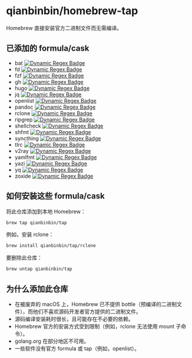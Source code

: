 # qianbinbin/homebrew-tap

Homebrew 直接安装官方二进制文件而无需编译。

## 已添加的 formula/cask

- bat
  [![Dynamic Regex Badge](<https://img.shields.io/badge/dynamic/regex?url=https%3A%2F%2Fgithub.com%2Fqianbinbin%2Fhomebrew-tap%2Fraw%2Frefs%2Fheads%2Fmaster%2FFormula%2Fbat.rb&search=version%20%22(.%2B)%22&replace=%241&label=bat>)](Formula/bat.rb)
- fd
  [![Dynamic Regex Badge](<https://img.shields.io/badge/dynamic/regex?url=https%3A%2F%2Fgithub.com%2Fqianbinbin%2Fhomebrew-tap%2Fraw%2Frefs%2Fheads%2Fmaster%2FFormula%2Ffd.rb&search=version%20%22(.%2B)%22&replace=%241&label=fd>)](Formula/fd.rb)
- fzf
  [![Dynamic Regex Badge](<https://img.shields.io/badge/dynamic/regex?url=https%3A%2F%2Fgithub.com%2Fqianbinbin%2Fhomebrew-tap%2Fraw%2Frefs%2Fheads%2Fmaster%2FFormula%2Ffzf.rb&search=version%20%22(.%2B)%22&replace=%241&label=fzf>)](Formula/fzf.rb)
- gh
  [![Dynamic Regex Badge](<https://img.shields.io/badge/dynamic/regex?url=https%3A%2F%2Fgithub.com%2Fqianbinbin%2Fhomebrew-tap%2Fraw%2Frefs%2Fheads%2Fmaster%2FFormula%2Fgh.rb&search=version%20%22(.%2B)%22&replace=%241&label=gh>)](Formula/gh.rb)
- hugo
  [![Dynamic Regex Badge](<https://img.shields.io/badge/dynamic/regex?url=https%3A%2F%2Fgithub.com%2Fqianbinbin%2Fhomebrew-tap%2Fraw%2Frefs%2Fheads%2Fmaster%2FFormula%2Fhugo.rb&search=version%20%22(.%2B)%22&replace=%241&label=hugo>)](Formula/hugo.rb)
- jq
  [![Dynamic Regex Badge](<https://img.shields.io/badge/dynamic/regex?url=https%3A%2F%2Fgithub.com%2Fqianbinbin%2Fhomebrew-tap%2Fraw%2Frefs%2Fheads%2Fmaster%2FFormula%2Fjq.rb&search=version%20%22(.%2B)%22&replace=%241&label=jq>)](Formula/jq.rb)
- openlist
  [![Dynamic Regex Badge](<https://img.shields.io/badge/dynamic/regex?url=https%3A%2F%2Fgithub.com%2Fqianbinbin%2Fhomebrew-tap%2Fraw%2Frefs%2Fheads%2Fmaster%2FFormula%2Fopenlist.rb&search=version%20%22(.%2B)%22&replace=%241&label=openlist>)](Formula/openlist.rb)
- pandoc
  [![Dynamic Regex Badge](<https://img.shields.io/badge/dynamic/regex?url=https%3A%2F%2Fgithub.com%2Fqianbinbin%2Fhomebrew-tap%2Fraw%2Frefs%2Fheads%2Fmaster%2FFormula%2Fpandoc.rb&search=version%20%22(.%2B)%22&replace=%241&label=pandoc>)](Formula/pandoc.rb)
- rclone
  [![Dynamic Regex Badge](<https://img.shields.io/badge/dynamic/regex?url=https%3A%2F%2Fgithub.com%2Fqianbinbin%2Fhomebrew-tap%2Fraw%2Frefs%2Fheads%2Fmaster%2FFormula%2Frclone.rb&search=version%20%22(.%2B)%22&replace=%241&label=rclone>)](Formula/rclone.rb)
- ripgrep
  [![Dynamic Regex Badge](<https://img.shields.io/badge/dynamic/regex?url=https%3A%2F%2Fgithub.com%2Fqianbinbin%2Fhomebrew-tap%2Fraw%2Frefs%2Fheads%2Fmaster%2FFormula%2Fripgrep.rb&search=version%20%22(.%2B)%22&replace=%241&label=ripgrep>)](Formula/ripgrep.rb)
- shellcheck
  [![Dynamic Regex Badge](<https://img.shields.io/badge/dynamic/regex?url=https%3A%2F%2Fgithub.com%2Fqianbinbin%2Fhomebrew-tap%2Fraw%2Frefs%2Fheads%2Fmaster%2FFormula%2Fshellcheck.rb&search=version%20%22(.%2B)%22&replace=%241&label=shellcheck>)](Formula/shellcheck.rb)
- shfmt
  [![Dynamic Regex Badge](<https://img.shields.io/badge/dynamic/regex?url=https%3A%2F%2Fgithub.com%2Fqianbinbin%2Fhomebrew-tap%2Fraw%2Frefs%2Fheads%2Fmaster%2FFormula%2Fshfmt.rb&search=version%20%22(.%2B)%22&replace=%241&label=shfmt>)](Formula/shfmt.rb)
- syncthing
  [![Dynamic Regex Badge](<https://img.shields.io/badge/dynamic/regex?url=https%3A%2F%2Fgithub.com%2Fqianbinbin%2Fhomebrew-tap%2Fraw%2Frefs%2Fheads%2Fmaster%2FFormula%2Fsyncthing.rb&search=version%20%22(.%2B)%22&replace=%241&label=syncthing>)](Formula/syncthing.rb)
- tlrc
  [![Dynamic Regex Badge](<https://img.shields.io/badge/dynamic/regex?url=https%3A%2F%2Fgithub.com%2Fqianbinbin%2Fhomebrew-tap%2Fraw%2Frefs%2Fheads%2Fmaster%2FFormula%2Ftlrc.rb&search=version%20%22(.%2B)%22&replace=%241&label=tlrc>)](Formula/tlrc.rb)
- v2ray
  [![Dynamic Regex Badge](<https://img.shields.io/badge/dynamic/regex?url=https%3A%2F%2Fgithub.com%2Fqianbinbin%2Fhomebrew-tap%2Fraw%2Frefs%2Fheads%2Fmaster%2FFormula%2Fv2ray.rb&search=version%20%22(.%2B)%22&replace=%241&label=v2ray>)](Formula/v2ray.rb)
- yamlfmt
  [![Dynamic Regex Badge](<https://img.shields.io/badge/dynamic/regex?url=https%3A%2F%2Fgithub.com%2Fqianbinbin%2Fhomebrew-tap%2Fraw%2Frefs%2Fheads%2Fmaster%2FFormula%2Fyamlfmt.rb&search=version%20%22(.%2B)%22&replace=%241&label=yamlfmt>)](Formula/yamlfmt.rb)
- yazi
  [![Dynamic Regex Badge](<https://img.shields.io/badge/dynamic/regex?url=https%3A%2F%2Fgithub.com%2Fqianbinbin%2Fhomebrew-tap%2Fraw%2Frefs%2Fheads%2Fmaster%2FFormula%2Fyazi.rb&search=version%20%22(.%2B)%22&replace=%241&label=yazi>)](Formula/yazi.rb)
- yq
  [![Dynamic Regex Badge](<https://img.shields.io/badge/dynamic/regex?url=https%3A%2F%2Fgithub.com%2Fqianbinbin%2Fhomebrew-tap%2Fraw%2Frefs%2Fheads%2Fmaster%2FFormula%2Fyq.rb&search=version%20%22(.%2B)%22&replace=%241&label=yq>)](Formula/yq.rb)
- zoxide
  [![Dynamic Regex Badge](<https://img.shields.io/badge/dynamic/regex?url=https%3A%2F%2Fgithub.com%2Fqianbinbin%2Fhomebrew-tap%2Fraw%2Frefs%2Fheads%2Fmaster%2FFormula%2Fzoxide.rb&search=version%20%22(.%2B)%22&replace=%241&label=zoxide>)](Formula/zoxide.rb)

## 如何安装这些 formula/cask

将此仓库添加到本地 Homebrew：

```sh
brew tap qianbinbin/tap
```

例如，安装 rclone：

```sh
brew install qianbinbin/tap/rclone
```

要删除此仓库：

```sh
brew untap qianbinbin/tap
```

## 为什么添加此仓库

- 在被废弃的 macOS 上，Homebrew 已不提供 bottle（预编译的二进制文件），而他们不喜欢源码开发者官方提供的二进制文件。
- 源码编译安装耗时很长，且可能存在不必要的依赖。
- Homebrew 官方的安装方式受到限制（例如，rclone 无法使用 mount 子命令）。
- golang.org 在部分地区不可用。
- 一些软件没有官方 formula 或 tap（例如，openlist）。
